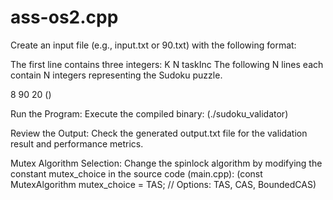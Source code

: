 # ass-os2.cpp
Create an input file (e.g., input.txt or 90.txt) with the following format:

The first line contains three integers: K N taskInc
The following N lines each contain N integers representing the Sudoku puzzle.

8 90 20
(<Sudoku grid data...>)

Run the Program:
Execute the compiled binary:
(./sudoku_validator)

Review the Output:
Check the generated output.txt file for the validation result and performance metrics.

Mutex Algorithm Selection:
Change the spinlock algorithm by modifying the constant mutex_choice in the source code (main.cpp):
(const MutexAlgorithm mutex_choice = TAS; // Options: TAS, CAS, BoundedCAS)

